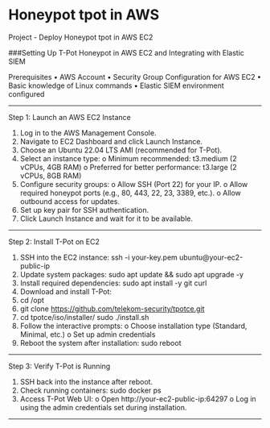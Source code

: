 # Honeypot tpot in AWS
 Project - Deploy Honeypot tpot in AWS EC2


###Setting Up T-Pot Honeypot in AWS EC2 and Integrating with Elastic SIEM

Prerequisites
•	AWS Account
•	Security Group Configuration for AWS EC2
•	Basic knowledge of Linux commands
•	Elastic SIEM environment configured
________________________________________
Step 1: Launch an AWS EC2 Instance
1.	Log in to the AWS Management Console.
2.	Navigate to EC2 Dashboard and click Launch Instance.
3.	Choose an Ubuntu 22.04 LTS AMI (recommended for T-Pot).
4.	Select an instance type:
o	Minimum recommended: t3.medium (2 vCPUs, 4GB RAM)
o	Preferred for better performance: t3.large (2 vCPUs, 8GB RAM)
5.	Configure security groups:
o	Allow SSH (Port 22) for your IP.
o	Allow required honeypot ports (e.g., 80, 443, 22, 23, 3389, etc.).
o	Allow outbound access for updates.
6.	Set up key pair for SSH authentication.
7.	Click Launch Instance and wait for it to be available.
________________________________________
Step 2: Install T-Pot on EC2
1.	SSH into the EC2 instance:
ssh -i your-key.pem ubuntu@your-ec2-public-ip
2.	Update system packages:
sudo apt update && sudo apt upgrade -y
3.	Install required dependencies:
sudo apt install -y git curl
4.	Download and install T-Pot:
5.	cd /opt
6.	git clone https://github.com/telekom-security/tpotce.git
7.	cd tpotce/iso/installer/
sudo ./install.sh
8.	Follow the interactive prompts:
o	Choose installation type (Standard, Minimal, etc.)
o	Set up admin credentials
9.	Reboot the system after installation:
sudo reboot
________________________________________
Step 3: Verify T-Pot is Running
1.	SSH back into the instance after reboot.
2.	Check running containers:
sudo docker ps
3.	Access T-Pot Web UI:
o	Open http://your-ec2-public-ip:64297
o	Log in using the admin credentials set during installation.
________________________________________
